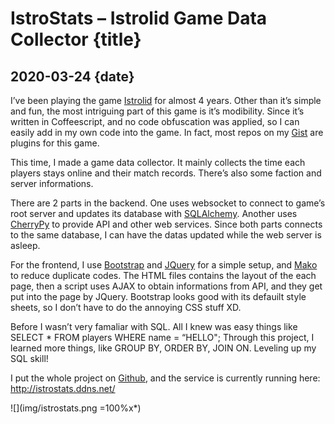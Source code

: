 # IstroStats – Istrolid Game Data Collector {title}
## 2020-03-24 {date}

I’ve been playing the game [Istrolid](http://www.istrolid.com/) for almost 4 years. Other than it’s simple and fun, the most intriguing part of this game is it’s modibility. Since it’s written in Coffeescript, and no code obfuscation was applied, so I can easily add in my own code into the game. In fact, most repos on my [Gist](https://gist.github.com/Rio6) are plugins for this game.

This time, I made a game data collector. It mainly collects the time each players stays online and their match records. There’s also some faction and server informations.

There are 2 parts in the backend. One uses websocket to connect to game’s root server and updates its database with [SQLAlchemy](https://www.sqlalchemy.org/). Another uses [CherryPy](https://cherrypy.org/) to provide API and other web services. Since both parts connects to the same database, I can have the datas updated while the web server is asleep.

For the frontend, I use [Bootstrap](https://getbootstrap.com/) and [JQuery](https://jquery.com/) for a simple setup, and [Mako](https://www.makotemplates.org/) to reduce duplicate codes. The HTML files contains the layout of the each page, then a script uses AJAX to obtain informations from API, and they get put into the page by JQuery. Bootstrap looks good with its defauilt style sheets, so I don’t have to do the annoying CSS stuff XD.

Before I wasn’t very famaliar with SQL. All I knew was easy things like SELECT * FROM players WHERE name = “HELLO"; Through this project, I learned more things, like GROUP BY, ORDER BY, JOIN ON. Leveling up my SQL skill!

I put the whole project on [Github](https://github.com/Rio6/IstroStats/), and the service is currently running here: <http://istrostats.ddns.net/>

![](img/istrostats.png =100%x*)
